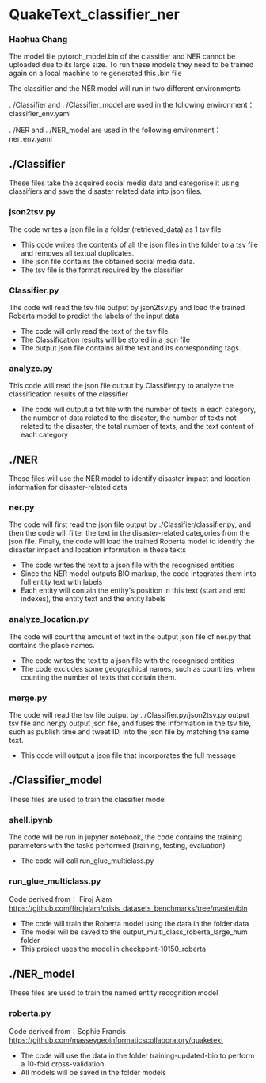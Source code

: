 # QuakeText_classifier_ner
### Haohua Chang
The model file pytorch_model.bin of the classifier and NER cannot be uploaded due to its large size. To run these models they need to be trained again on a local machine to re generated this .bin file 

The classifier and the NER model will run in two different environments 

. /Classifier and . /Classifier_model are used in the following environment：classifier_env.yaml 

. /NER and . /NER_model are used in the following environment：ner_env.yaml
## ./Classifier
These files take the acquired social media data and categorise it using classifiers and save the disaster related data into json files.
### json2tsv.py
The code writes a json file in a folder (retrieved_data) as 1 tsv file
- This code writes the contents of all the json files in the folder to a tsv file and removes all textual duplicates.
- The json file contains the obtained social media data.
- The tsv file is the format required by the classifier
### Classifier.py
The code will read the tsv file output by json2tsv.py and load the trained Roberta model to predict the labels of the input data
- The code will only read the text of the tsv file.
- The Classification results will be stored in a json file
- The output json file contains all the text and its corresponding tags.
### analyze.py
This code will read the json file output by Classifier.py to analyze the classification results of the classifier
- The code will output a txt file with the number of texts in each category, the number of data related to the disaster, the number of texts not related to the disaster, the total number of texts, and the text content of each category
## ./NER
These files will use the NER model to identify disaster impact and location information for disaster-related data
### ner.py
The code will first read the json file output by ./Classifier/classifier.py, and then the code will filter the text in the disaster-related categories from the json file. Finally, the code will load the trained Roberta model to identify the disaster impact and location information in these texts
- The code writes the text to a json file with the recognised entities
- Since the NER model outputs BIO markup, the code integrates them into full entity text with labels
- Each entity will contain the entity's position in this text (start and end indexes), the entity text and the entity labels
### analyze_location.py
The code will count the amount of text in the output json file of ner.py that contains the place names.
- The code writes the text to a json file with the recognised entities
- The code excludes some geographical names, such as countries, when counting the number of texts that contain them.
### merge.py
The code will read the tsv file output by . /Classifier.py/json2tsv.py output tsv file and ner.py output json file, and fuses the information in the tsv file, such as publish time and tweet ID, into the json file by matching the same text.  
- This code will output a json file that incorporates the full message
## ./Classifier_model
These files are used to train the classifier model
### shell.ipynb
The code will be run in jupyter notebook, the code contains the training parameters with the tasks performed (training, testing, evaluation)
- The code will call run_glue_multiclass.py
### run_glue_multiclass.py
Code derived from： Firoj Alam https://github.com/firojalam/crisis_datasets_benchmarks/tree/master/bin
- The code will train the Roberta model using the data in the folder data
- The model will be saved to the output_multi_class_roberta_large_hum folder
- This project uses the model in checkpoint-10150_roberta
## ./NER_model
These files are used to train the named entity recognition model
### roberta.py
Code derived from：Sophie Francis https://github.com/masseygeoinformaticscollaboratory/quaketext
- The code will use the data in the folder training-updated-bio to perform a 10-fold cross-validation
- All models will be saved in the folder models



